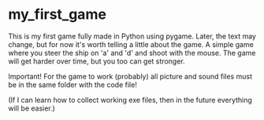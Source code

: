 # my_first_game

This is my first game fully made in Python using pygame. Later, the text may change, but for now it's worth telling a little about the game.
A simple game where you steer the ship on 'a' and 'd' and shoot with the mouse. The game will get harder over time, but you too can get stronger.

Important! For the game to work (probably) all picture and sound files must be in the same folder with the code file!

(If I can learn how to collect working exe files, then in the future everything will be easier.)

